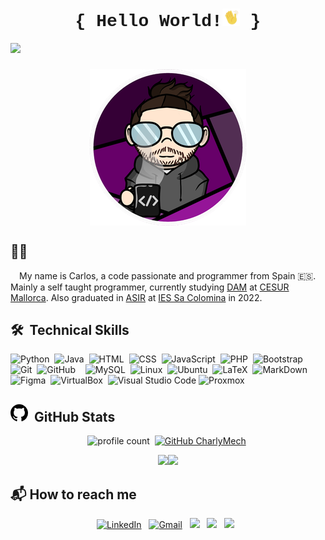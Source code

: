 <h1 align="center" style="font-family:'Courier New'">{ Hello World!<img  src="img/moving_hand.gif" style="width:1em;" /> }</h1>
<img src="https://img.shields.io/badge/version-2023-success"/>
<h3><img src="img/CharlyMech2.png" style="display: block;
												 margin-left: auto;
												 margin-right: auto;"/></h3>

## <span>&#128587;&#127997;</span>

&emsp;My name is Carlos, a code passionate and programmer from Spain :es:. Mainly a self taught programmer, currently studying [DAM](https://www.todofp.es/que-estudiar/loe/informatica-comunicaciones/des-aplicaciones-multiplataforma.html "DAM") at [CESUR Mallorca](https://www.cesurformacion.com/fp-mallorca "CESUR Mallorca"). Also graduated in [ASIR](https://www.todofp.es/que-estudiar/loe/informatica-comunicaciones/admin-sist-informaticos-red.html "ASIR") at [IES Sa Colomina](https://iessacolomina.es/ "IES Sa Colomina") in 2022.

## <span>&#128736;</span>&nbsp;&nbsp;Technical Skills

![Python](https://img.shields.io/badge/-Python-05122A?style=flat&logo=python)&nbsp; ![Java](https://img.shields.io/badge/-Java-05122A?style=flat&logo=Java&logoColor=FFA518)&nbsp; ![HTML](https://img.shields.io/badge/-HTML-05122A?style=flat&logo=HTML5)&nbsp; ![CSS](https://img.shields.io/badge/-CSS-05122A?style=flat&logo=CSS3&logoColor=1572B6)&nbsp; ![JavaScript](https://img.shields.io/badge/-JavaScript-05122A?style=flat&logo=javascript)&nbsp; ![PHP](https://img.shields.io/badge/-PHP-05122A?style=flat&logo=php)&nbsp; ![Bootstrap](https://img.shields.io/badge/-Bootstrap-05122A?style=flat&logo=bootstrap)&nbsp; ![Git](https://img.shields.io/badge/-Git-05122A?style=flat&logo=git)&nbsp; ![GitHub](https://img.shields.io/badge/-GitHub-05122A?style=flat&logo=github)&nbsp; &nbsp; ![MySQL](https://img.shields.io/badge/-MySQL-05122A?style=flat&logo=mysql)&nbsp; ![Linux](https://img.shields.io/badge/-Linux-05122A?style=flat&logo=Linux)&nbsp; ![Ubuntu](https://img.shields.io/badge/-Ubuntu-05122A?style=flat&logo=ubuntu)&nbsp; ![LaTeX](https://img.shields.io/badge/-LaTeX-05122A?style=flat&logo=latex)&nbsp; ![MarkDown](https://img.shields.io/badge/-MarkDown-05122A?style=flat&logo=markdown)&nbsp; ![Figma](https://img.shields.io/badge/-Figma-05122A?style=flat&logo=figma)&nbsp; ![VirtualBox](https://img.shields.io/badge/-VirtualBox-05122A?style=flat&logo=virtualbox)&nbsp; ![Visual Studio Code](https://img.shields.io/badge/-Visual%20Studio%20Code-05122A?style=flat&logo=visual-studio-code&logoColor=007ACC) ![Proxmox](https://img.shields.io/badge/-Proxmox-05122A?style=flat&logo=proxmox)&nbsp;

## <span><svg xmlns="http://www.w3.org/2000/svg" viewBox="0 0 16 16" width="28" height="28"><path d="M8 0c4.42 0 8 3.58 8 8a8.013 8.013 0 0 1-5.45 7.59c-.4.08-.55-.17-.55-.38 0-.27.01-1.13.01-2.2 0-.75-.25-1.23-.54-1.48 1.78-.2 3.65-.88 3.65-3.95 0-.88-.31-1.59-.82-2.15.08-.2.36-1.02-.08-2.12 0 0-.67-.22-2.2.82-.64-.18-1.32-.27-2-.27-.68 0-1.36.09-2 .27-1.53-1.03-2.2-.82-2.2-.82-.44 1.1-.16 1.92-.08 2.12-.51.56-.82 1.28-.82 2.15 0 3.06 1.86 3.75 3.64 3.95-.23.2-.44.55-.51 1.07-.46.21-1.61.55-2.33-.66-.15-.24-.6-.83-1.23-.82-.67.01-.27.38.01.53.34.19.73.9.82 1.13.16.45.68 1.31 2.69.94 0 .67.01 1.3.01 1.49 0 .21-.15.45-.55.38A7.995 7.995 0 0 1 0 8c0-4.42 3.58-8 8-8Z"></path></svg></span>&nbsp;&nbsp;GitHub Stats

<div align="center">

![profile count](https://komarev.com/ghpvc/?username=CharlyMech&color=blue)&nbsp; [![GitHub CharlyMech](https://img.shields.io/github/followers/CharlyMech?label=follow&style=social)](https://github.com/CharlyMech)&nbsp;

<img height="140px" src="https://github-readme-stats.vercel.app/api?username=CharlyMech&hide_border=true&show_icons=true&include_all_commits=true&count_private=true&line_height=20&text_color=D3D3D3&title_color=7A7ADB&icon_color=2234AE&bg_color=0,101010,130F40" /><img height="140px" widht="300" src="https://github-readme-stats.vercel.app/api/top-langs/?username=CharlyMech&hide=html&hide_title=true&hide_border=true&layout=compact&text_color=D3D3D3&icon_color=fff&bg_color=0,130F40,101010" />

</div>

## :mailbox_with_mail: How to reach me

<div align="center">

<a href="https://www.linkedin.com/in/carlos-sanchez-recio-77a286243"><img alt="LinkedIn" src="https://img.shields.io/badge/linkedin%20-%230077B5.svg?&style=flat&logo=linkedin&logoColor=white"/></a> &nbsp; <a href="mailto:sanchezreciocarlos99@gmail.com"><img alt="Gmail" src="https://img.shields.io/badge/Gmail-D14836?style=flat&logo=gmail&logoColor=white" /></a> &nbsp; <a href="https://www.instagram.com/charly.mech/"><img src="https://img.shields.io/badge/-@charly.mech_-E4405F?style=flat&logo=Instagram&logoColor=white"/></a> &nbsp; <a href="https://twitter.com/charly_mech"><img src="https://img.shields.io/badge/-@charly_mech_-1DA1F2?style=flat&logo=Twitter&logoColor=white"/></a> &nbsp; <a href="https://www.youtube.com/channel/UCi2h48kV2_b4OkR8DKCV1wQ"><img src="https://img.shields.io/badge/-@CharlyMech_-c4302b?style=flat&logo=Youtube&logoColor=white"/></a> &nbsp;
